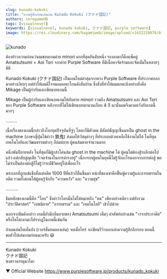 ```yaml
---
slug: kunado-kokuki
title: "ความรู้สึกก่อนเล่นเกม Kunado Kokuki (クナド国記)"
authors: coregameHD
tags: [visualnovel]
keywords: [visualnovel, kunado kokuki, クナド国記, purple software]
image: https://res.cloudinary.com/kagamiweb/image/upload/v1632228076/blog/kunado.jpg
---
```


![kunado](https://res.cloudinary.com/kagamiweb/image/upload/v1632228076/blog/kunado.jpg)

ต้องท้าวความก่อนว่าผมชอบเกมค่าย minori มากที่สุดอันดับหนึ่ง รองลงมาก็คือแพ็คคู่ Amatsutsumi + Aoi Tori จากค่าย Purple Software ที่มีเนื้อหาจัดจ้านและจัดเต็มในหลายๆ มิติ

Kunado Kokuki (クナド国記) เป็นเกมใหม่ล่าสุดจากทาง Purple Software ที่ประกาศออกมาอย่างเงียบๆ แต่ทำให้ผมดีใจจนเผลอตะโกนดังลั่นบ้าน ซึ่งสิ่งที่ทำให้ผมตกตะลึงอย่างยิ่งคือ Mikage เป็นผู้กำกับและเขียนบทเกมนี้

Mikage เป็นผู้กำกับและเขียนบทเกมให้กับค่าย minori รวมถึง Amatsutsumi และ Aoi Tori ของ Purple Software หลังจากที่ไม่ได้เขียนบทมานานเกือบ 4 ปี ฉะนั้นผมจึงคาดหวังกับเกมนี้มากๆ

<!-- truncate -->

.........

เนื้อเรื่องของเกมนี้กล่าวถึงโลกยุคปัจจุบันที่จู่ๆ โลหะก็มีตัวตน มีสัมปชัญญะขึ้นมาเป็น ghost in the machine (ภาษาญี่ปุ่นใช้คำว่า 鉄鬼) ส่งผลให้วัสดุต่างๆ ที่ประกอบด้วยเหล็กใช้งานไม่ได้ ในที่สุดเทคโนโลยีและวัฒนธรรมต่างๆ ก็ล่มสลาย ผู้คนล้มตายจำนวนมาก

หนึ่งพันปีภายหลัง ในที่สุดก็มีผู้กล้าโค่นล้ม ghost in the machine ได้ ผู้คนไม่ต้องสู้รบอีกต่อไปแล้ว แต่กลับสูญเสีย "เจตจำนงในการดำรงอยู่" เนื่องจากผู้คนในยุคนี้ไม่รู้จักอะไรนอกจากการต่อสู้ พอไม่จำเป็นต้องต่อสู้ก็ไม่รู้ว่าจะมีชีวิตอยู่ไปเพื่ออะไร

พระเอกที่ถูกแช่แข็งตั้งแต่อดีต 1000 ปีที่แล้วก็ตื่นขึ้นมา หน้าที่ของเขาคือฟื้นฟูความรู้และอารยธรรมในอดีต รวมทั้งสอนให้ผู้คนรู้จักกับ "ความหวัง" และ "ความสุข"

..........

ธีมหลักของเกมนี้คือ "โลก" ซึ่งคำว่าโลกนั้นไม่ได้หมายถึง "คน" เพียงอย่างเดียว แต่ยังรวม "ประวัติศาสตร์" "เทพนิยาย" "อารยธรรม" และ "เทคโนโลยี" เข้าไปด้วย

นอกจากธีมดังกล่าว เกมนี้ยังมีกลิ่นอายของ Amatsutsumi เต็มๆ คำศัพท์อย่างเช่น "วาจาประกาศิต" หรือโคโตะดามะก็ปรากฎในเกมนี้เช่นกัน

ถ้าผมเล่นไทเค็นบัง (เวอร์ชั่นทดลองเล่น) จบเมื่อไหร่ จะเขียนรีวิวบอกเล่าความรู้สึกอีกรอบ ตอนนี้ขอตัวไปเล่นเกมก่อนนะครับ 😃

---

Kunado Kokuki  
クナド国記  
พงศาวดารคุนาโดะ

▼ Official Website
https://www.purplesoftware.jp/products/kunado_kokuki